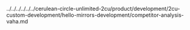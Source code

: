 ../../../../../../cerulean-circle-unlimited-2cu/product/development/2cu-custom-development/hello-mirrors-development/competitor-analysis-vaha.md